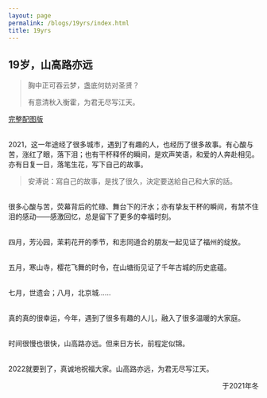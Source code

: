 ```yaml
---
layout: page
permalink: /blogs/19yrs/index.html
title: 19yrs
---
```


## 19岁，山高路亦远

> 胸中正可吞云梦，盏底何妨对圣贤？
>
> 有意清秋入衡霍，为君无尽写江天。

[完整配图版](https://mp.weixin.qq.com/s/-C901sBkFcw76yFZcA2hWA)

<br>2021，这一年途经了很多城市，遇到了有趣的人，也经历了很多故事。有心酸与苦，涨红了眼，落下泪；也有干杯释怀的瞬间，是欢声笑语，和爱的人奔赴相见。亦有日复一日，落笔生花，写下自己的故事。

> 安溥说：寫自己的故事，是找了很久，決定要送給自己和大家的話。

<br>很多心酸与苦，荧幕背后的忙碌、舞台下的汗水；亦有挚友干杯的瞬间，有禁不住泪的感动——感激回忆，总是留下了更多的幸福时刻。

<br>四月，芳沁园，茉莉花开的季节，和志同道合的朋友一起见证了福州的绽放。

<br>五月，寒山寺，樱花飞舞的时令，在山塘街见证了千年古城的历史底蕴。

<br>七月，世遗会；八月，北京城......

<br>真的真的很幸运，今年，遇到了很多有趣的人儿，融入了很多温暖的大家庭。

<br>时间很慢也很快，山高路亦远。但来日方长，前程定似锦。

<br>2022就要到了，真诚地祝福大家。山高路亦远，为君无尽写江天。

<p align="right">于2021年冬</p>
